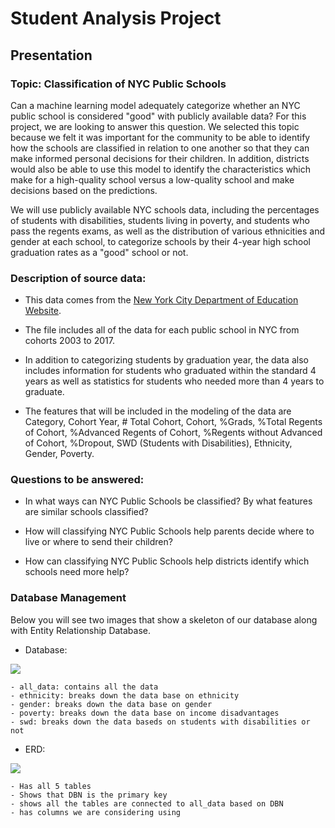 # Student Analysis Project

## Presentation

### Topic: Classification of NYC Public Schools 
Can a machine learning model adequately categorize whether an NYC public school is considered "good" with publicly available data? For this project, we are looking to answer this question. We selected this topic because we felt it was important for the community to be able to identify how the schools are classified in relation to one another so that they can make informed personal decisions for their children. In addition, districts would also be able to use this model to identify the characteristics which make for a high-quality school versus a low-quality school and make decisions based on the predictions. 

We will use publicly available NYC schools data, including the percentages of students with disabilities, students living in poverty, and students who pass the regents exams, as well as the distribution of various ethnicities and gender at each school, to categorize schools by their 4-year high school graduation rates as a "good" school or not. 

### Description of source data:
- This data comes from the [New York City Department of Education Website](https://infohub.nyced.org/reports/academics/graduation-results).

- The file includes all of the data for each public school in NYC from cohorts 2003 to 2017. 

- In addition to categorizing students by graduation year, the data also includes information for students who graduated within the standard 4 years as well as statistics for students who needed more than 4 years to graduate. 

- The features that will be included in the modeling of the data are Category, Cohort Year, # Total Cohort, Cohort, %Grads, %Total Regents of Cohort, %Advanced Regents of Cohort, %Regents without Advanced of Cohort, %Dropout, SWD (Students with Disabilities), Ethnicity, Gender, Poverty.

### Questions to be answered:
- In what ways can NYC Public Schools be classified? By what features are similar schools classified? 

- How will classifying NYC Public Schools help parents decide where to live or where to send their children? 

- How can classifying NYC Public Schools help districts identify which schools need more help?

### Database Management

Below you will see two images that show a skeleton of our database along with Entity Relationship Database. 


- Database: 

![](https://github.com/es2681/student_analysis_project/blob/main/images/School_Analysis_Database.png)

    - all_data: contains all the data
    - ethnicity: breaks down the data base on ethnicity
    - gender: breaks down the data base on gender
    - poverty: breaks down the data base on income disadvantages
    - swd: breaks down the data baseds on students with disabilities or not


- ERD:

![](https://github.com/es2681/student_analysis_project/blob/main/images/School_Analysis_ERD.png)

    - Has all 5 tables
    - Shows that DBN is the primary key
    - shows all the tables are connected to all_data based on DBN
    - has columns we are considering using